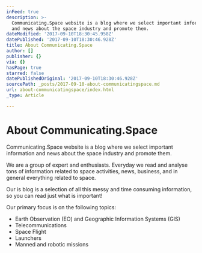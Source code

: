 ```yaml
---
inFeed: true
description: >-
  Communicating.Space website is a blog where we select important information
  and news about the space industry and promote them.
dateModified: '2017-09-10T18:30:45.958Z'
datePublished: '2017-09-10T18:30:46.928Z'
title: About Communicating.Space
author: []
publisher: {}
via: {}
hasPage: true
starred: false
datePublishedOriginal: '2017-09-10T18:30:46.928Z'
sourcePath: _posts/2017-09-10-about-communicatingspace.md
url: about-communicatingspace/index.html
_type: Article

---
```

# About Communicating.Space

Communicating.Space website is a blog where we select important information and news about the space industry and promote them.

We are a group of expert and enthusiasts. Everyday we read and analyse tons of information related to space activities, news, business, and in general everything related to space. 

Our is blog is a selection of all this messy and time consuming information, so you can read just what is important!

Our primary focus is on the following topics:

* Earth Observation (EO) and Geographic Information Systems (GIS)
* Telecommunications
* Space Flight
* Launchers
* Manned and robotic missions